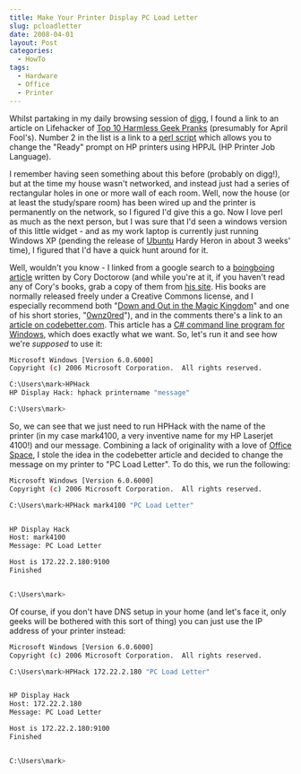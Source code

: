 ```yaml
---
title: Make Your Printer Display PC Load Letter
slug: pcloadletter
date: 2008-04-01
layout: Post
categories:
  - HowTo
tags:
  - Hardware
  - Office
  - Printer
---
```


Whilst partaking in my daily browsing session of [digg](http://digg.com/), I found a link to an article on Lifehacker of [Top 10 Harmless Geek Pranks](http://lifehacker.com/373817/top-10-harmless-geek-pranks) (presumably for April Fool's). Number 2 in the list is a link to a [perl script](http://kovaya.com/miscellany/2007/10/insert-coin.html) which allows you to change the "Ready" prompt on HP printers using HPPJL (HP Printer Job Language).

<!-- more -->

I remember having seen something about this before (probably on digg!), but at the time my house wasn't networked, and instead just had a series of rectangular holes in one or more wall of each room. Well, now the house (or at least the study/spare room) has been wired up and the printer is permanently on the network, so I figured I'd give this a go. Now I love perl as much as the next person, but I was sure that I'd seen a windows version of this little widget - and as my work laptop is currently just running Windows XP (pending the release of [Ubuntu](http://www.ubuntu.com/) Hardy Heron in about 3 weeks' time), I figured that I'd have a quick hunt around for it.

Well, wouldn't you know - I linked from a google search to a [boingboing article](http://www.boingboing.net/2007/10/17/howto-change-the-pri.html) written by Cory Doctorow (and while you're at it, if you haven't read any of Cory's books, grab a copy of them from [his site](http://craphound.com/index.php?cat=5). His books are normally released freely under a Creative Commons license, and I especially recommend both "[Down and Out in the Magic Kingdom](http://craphound.com/down/)" and one of his short stories, "[0wnz0red](http://dir.salon.com/story/tech/feature/2002/08/28/0wnz0red/index.html)"), and in the comments there's a link to an [article on codebetter.com](http://codebetter.com/blogs/brendan.tompkins/archive/2004/07/23/20170.aspx). This article has a [C# command line program for Windows](http://www.codebetter.com/bsblog/HPHack.zip), which does exactly what we want. So, let's run it and see how we're _supposed_ to use it:

```bash
Microsoft Windows [Version 6.0.6000]
Copyright (c) 2006 Microsoft Corporation.  All rights reserved.

C:\Users\mark>HPHack
HP Display Hack: hphack printername "message"

C:\Users\mark>
```

So, we can see that we just need to run HPHack with the name of the printer (in my case mark4100, a very inventive name for my HP Laserjet 4100!) and our message. Combining a lack of originality with a love of [Office Space](http://en.wikipedia.org/wiki/Office_space), I stole the idea in the codebetter article and decided to change the message on my printer to "PC Load Letter". To do this, we run the following:

```bash
Microsoft Windows [Version 6.0.6000]
Copyright (c) 2006 Microsoft Corporation.  All rights reserved.

C:\Users\mark>HPHack mark4100 "PC Load Letter"


HP Display Hack
Host: mark4100
Message: PC Load Letter

Host is 172.22.2.180:9100
Finished


C:\Users\mark>
```

Of course, if you don't have DNS setup in your home (and let's face it, only geeks will be bothered with this sort of thing) you can just use the IP address of your printer instead:

```bash
Microsoft Windows [Version 6.0.6000]
Copyright (c) 2006 Microsoft Corporation.  All rights reserved.

C:\Users\mark>HPHack 172.22.2.180 "PC Load Letter"


HP Display Hack
Host: 172.22.2.180
Message: PC Load Letter

Host is 172.22.2.180:9100
Finished


C:\Users\mark>
```
